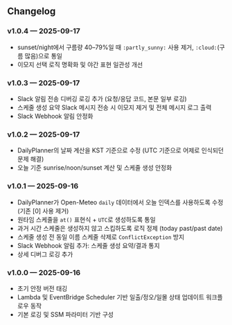 ## Changelog

### v1.0.4 — 2025-09-17
- sunset/night에서 구름량 40–79%일 때 `:partly_sunny:` 사용 제거, `:cloud:`(구름 많음)으로 통일
- 이모지 선택 로직 명확화 및 야간 표현 일관성 개선

### v1.0.3 — 2025-09-17
- Slack 알림 전송 디버깅 로깅 추가 (요청/응답 코드, 본문 일부 로깅)
- 스케줄 생성 요약 Slack 메시지 전송 시 이모지 제거 및 전체 메시지 로그 출력
- Slack Webhook 알림 안정화

### v1.0.2 — 2025-09-17
- DailyPlanner의 날짜 계산을 KST 기준으로 수정 (UTC 기준으로 어제로 인식되던 문제 해결)
- 오늘 기준 sunrise/noon/sunset 계산 및 스케줄 생성 안정화

### v1.0.1 — 2025-09-16
- DailyPlanner가 Open-Meteo `daily` 데이터에서 오늘 인덱스를 사용하도록 수정 (기존 [0] 사용 제거)
- 원타임 스케줄을 `at()` 표현식 + `UTC`로 생성하도록 통일
- 과거 시간 스케줄은 생성하지 않고 스킵하도록 로직 정제 (today past/past date)
- 스케줄 생성 전 동일 이름 스케줄 삭제로 `ConflictException` 방지
- Slack Webhook 알림 추가: 스케줄 생성 요약/결과 통지
- 상세 디버그 로깅 추가

### v1.0.0 — 2025-09-16
- 초기 안정 버전 태깅
- Lambda 및 EventBridge Scheduler 기반 일출/정오/일몰 상태 업데이트 워크플로우 동작
- 기본 로깅 및 SSM 파라미터 기반 구성


